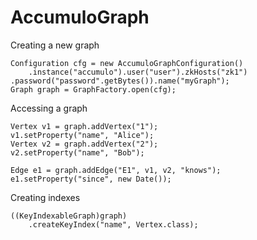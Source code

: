 AccumuloGraph
=============
Creating a new graph

    Configuration cfg = new AccumuloGraphConfiguration()
	    .instance("accumulo").user("user").zkHosts("zk1")	.password("password".getBytes()).name("myGraph");
    Graph graph = GraphFactory.open(cfg);


Accessing a graph

    Vertex v1 = graph.addVertex("1");
    v1.setProperty("name", "Alice");
    Vertex v2 = graph.addVertex("2");
    v2.setProperty("name", "Bob");

    Edge e1 = graph.addEdge("E1", v1, v2, "knows");
    e1.setProperty("since", new Date());



Creating indexes

    ((KeyIndexableGraph)graph)
	    .createKeyIndex("name", Vertex.class);


